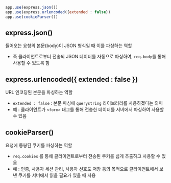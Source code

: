 ```js
app.use(express.json())
app.use(express.urlencoded({extended : false})
app.use(cookieParser())
```

## express.json()
들어오는 요청의 본문(body)이 JSON 형식일 때 이를 파싱하는 역할
- 즉 클라이언트로부터 전송되 JSON 데이터를 자동으로 파싱하여, `req.body`를 통해 사용할 수 있도록 함

## express.urlencoded({ extended : false })
URL 인코딩된 본문을 파싱하는 역할
- `extended : false` : 본문 파싱에 `querystring` 라이브러리를 사용하겠다는 의미
- 예 : 클라이언트가 `<form>` 태그를 통해 전송한 데이터를 서버에서 파싱하여 사용할 수 있음


## cookieParser()
요청에 동봉된 쿠키를 파싱하는 역할
- `req.cookies` 를 통해 클라이언트로부터 전송된 쿠키를 쉽게 추출하고 사용할 수 있음
- 예 : 인증, 사용자 세션 관리, 사용자 선호도 저장 등의 목적으로 클라이언트에서 보낸 쿠키를 서버에서 읽을 필요가 있을 때 사용
